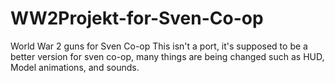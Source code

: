 # WW2Projekt-for-Sven-Co-op
World War 2 guns for Sven Co-op
This isn't a port, it's supposed to be a better version for sven co-op, many things are being changed such as HUD, Model animations, and sounds.
